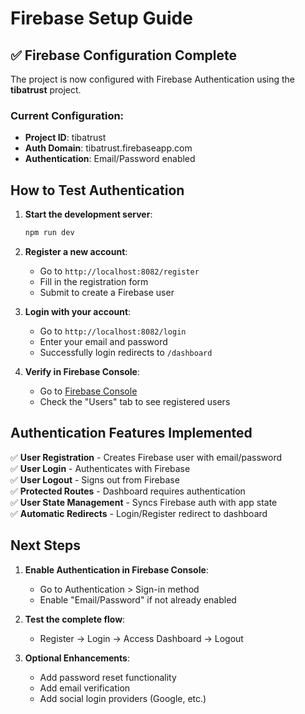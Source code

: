 # Firebase Setup Guide

## ✅ Firebase Configuration Complete

The project is now configured with Firebase Authentication using the **tibatrust** project.

### Current Configuration:
- **Project ID**: tibatrust
- **Auth Domain**: tibatrust.firebaseapp.com
- **Authentication**: Email/Password enabled

## How to Test Authentication

1. **Start the development server**:
   ```bash
   npm run dev
   ```

2. **Register a new account**:
   - Go to `http://localhost:8082/register`
   - Fill in the registration form
   - Submit to create a Firebase user

3. **Login with your account**:
   - Go to `http://localhost:8082/login`
   - Enter your email and password
   - Successfully login redirects to `/dashboard`

4. **Verify in Firebase Console**:
   - Go to [Firebase Console](https://console.firebase.google.com/project/tibatrust/authentication/users)
   - Check the "Users" tab to see registered users

## Authentication Features Implemented

✅ **User Registration** - Creates Firebase user with email/password  
✅ **User Login** - Authenticates with Firebase  
✅ **User Logout** - Signs out from Firebase  
✅ **Protected Routes** - Dashboard requires authentication  
✅ **User State Management** - Syncs Firebase auth with app state  
✅ **Automatic Redirects** - Login/Register redirect to dashboard  

## Next Steps

1. **Enable Authentication in Firebase Console**:
   - Go to Authentication > Sign-in method
   - Enable "Email/Password" if not already enabled

2. **Test the complete flow**:
   - Register → Login → Access Dashboard → Logout

3. **Optional Enhancements**:
   - Add password reset functionality
   - Add email verification
   - Add social login providers (Google, etc.)